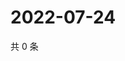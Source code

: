 # 2022-07-24

共 0 条

<!-- BEGIN WEIBO -->
<!-- 最后更新时间 Sun Jul 24 2022 11:04:14 GMT+0800 (China Standard Time) -->

<!-- END WEIBO -->
